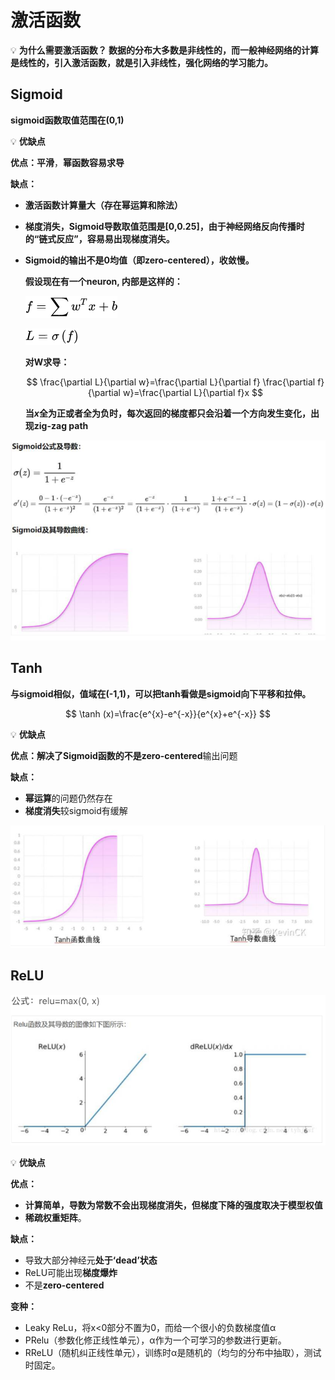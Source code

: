 # 激活函数

💡 **为什么需要激活函数？
数据的分布大多数是非线性的，而一般神经网络的计算是线性的，引入激活函数，就是引入非线性，强化网络的学习能力。**


## Sigmoid

**sigmoid函数取值范围在(0,1)**

💡 **优缺点**

**优点：平滑**，**幂函数容易求导**

**缺点：**

- **激活函数计算量大（存在幂运算和除法）**
- **梯度消失，Sigmoid导数取值范围是[0,0.25]，由于神经网络反向传播时的“链式反应”，容易易出现梯度消失。**
- **Sigmoid的输出不是0均值（即zero-centered），收敛慢。**
    
    **假设现在有一个neuron, 内部是这样的：**
    
    ![Untitled](https://github.com/xucong1018/xucong1018.github.io/blob/master/img/激活函数/Untitled.png)
    
    ![Untitled](https://github.com/xucong1018/xucong1018.github.io/blob/master/img/激活函数/Untitled%201.png)
    
    **对W求导：**
    
    $$
    \frac{\partial L}{\partial w}=\frac{\partial L}{\partial f} \frac{\partial f}{\partial w}=\frac{\partial L}{\partial f}x
    $$
    
    **当$x$全为正或者全为负时，每次返回的梯度都只会沿着一个方向发生变化，出现zig-zag path**
    

![Untitled](https://github.com/xucong1018/xucong1018.github.io/blob/master/img/激活函数/Untitled%202.png)

## T**anh**

**与sigmoid相似，值域在(-1,1)，可以把tanh看做是sigmoid向下平移和拉伸。**

$$
\tanh (x)=\frac{e^{x}-e^{-x}}{e^{x}+e^{-x}}
$$

💡 **优缺点**

**优点：**解决了**Sigmoid函数的不是zero-centered**输出问题

**缺点：**

- **幂运算**的问题仍然存在
- **梯度消失**较sigmoid有缓解

![Untitled](https://github.com/xucong1018/xucong1018.github.io/blob/master/img/激活函数/Untitled%203.png?raw=true)

## ReLU

![Untitled](https://github.com/xucong1018/xucong1018.github.io/blob/master/img/激活函数/Untitled%204.png?raw=true)

💡 **优缺点**

**优点：**

- **计算简单，导数为常数不会出现梯度消失，但梯度下降的强度取决于模型权值**
- **稀疏权重矩阵**。

**缺点：**

- 导致大部分神经元**处于‘dead’状态**
- ReLU可能出现**梯度爆炸**
- 不是**zero-centered**

**变种：**

- Leaky ReLu，将x<0部分不置为0，而给一个很小的负数梯度值α
- PRelu（参数化修正线性单元），α作为一个可学习的参数进行更新。
- RReLU（随机纠正线性单元），训练时α是随机的（均匀的分布中抽取），测试时固定。